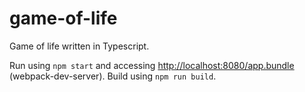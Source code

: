 # game-of-life
Game of life written in Typescript.

Run using `npm start` and accessing [http://localhost:8080/app.bundle](http://localhost:8080/app.bundle) (webpack-dev-server).
Build using `npm run build`.